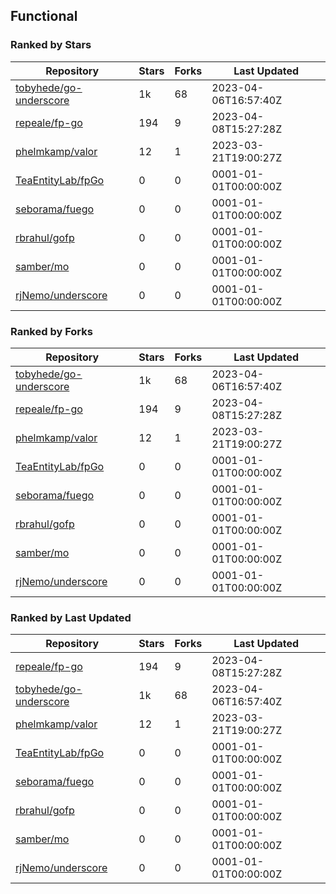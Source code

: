 ## Functional

### Ranked by Stars

| Repository | Stars | Forks | Last Updated |
|------------|-------|-------|--------------|
| [tobyhede/go-underscore](https://github.com/tobyhede/go-underscore) | 1k | 68 | 2023-04-06T16:57:40Z |
| [repeale/fp-go](https://github.com/repeale/fp-go) | 194 | 9 | 2023-04-08T15:27:28Z |
| [phelmkamp/valor](https://github.com/phelmkamp/valor) | 12 | 1 | 2023-03-21T19:00:27Z |
| [TeaEntityLab/fpGo](https://github.com/TeaEntityLab/fpGo) | 0 | 0 | 0001-01-01T00:00:00Z |
| [seborama/fuego](https://github.com/seborama/fuego) | 0 | 0 | 0001-01-01T00:00:00Z |
| [rbrahul/gofp](https://github.com/rbrahul/gofp) | 0 | 0 | 0001-01-01T00:00:00Z |
| [samber/mo](https://github.com/samber/mo) | 0 | 0 | 0001-01-01T00:00:00Z |
| [rjNemo/underscore](https://github.com/rjNemo/underscore) | 0 | 0 | 0001-01-01T00:00:00Z |

### Ranked by Forks

| Repository | Stars | Forks | Last Updated |
|------------|-------|-------|--------------|
| [tobyhede/go-underscore](https://github.com/tobyhede/go-underscore) | 1k | 68 | 2023-04-06T16:57:40Z |
| [repeale/fp-go](https://github.com/repeale/fp-go) | 194 | 9 | 2023-04-08T15:27:28Z |
| [phelmkamp/valor](https://github.com/phelmkamp/valor) | 12 | 1 | 2023-03-21T19:00:27Z |
| [TeaEntityLab/fpGo](https://github.com/TeaEntityLab/fpGo) | 0 | 0 | 0001-01-01T00:00:00Z |
| [seborama/fuego](https://github.com/seborama/fuego) | 0 | 0 | 0001-01-01T00:00:00Z |
| [rbrahul/gofp](https://github.com/rbrahul/gofp) | 0 | 0 | 0001-01-01T00:00:00Z |
| [samber/mo](https://github.com/samber/mo) | 0 | 0 | 0001-01-01T00:00:00Z |
| [rjNemo/underscore](https://github.com/rjNemo/underscore) | 0 | 0 | 0001-01-01T00:00:00Z |

### Ranked by Last Updated

| Repository | Stars | Forks | Last Updated |
|------------|-------|-------|--------------|
| [repeale/fp-go](https://github.com/repeale/fp-go) | 194 | 9 | 2023-04-08T15:27:28Z |
| [tobyhede/go-underscore](https://github.com/tobyhede/go-underscore) | 1k | 68 | 2023-04-06T16:57:40Z |
| [phelmkamp/valor](https://github.com/phelmkamp/valor) | 12 | 1 | 2023-03-21T19:00:27Z |
| [TeaEntityLab/fpGo](https://github.com/TeaEntityLab/fpGo) | 0 | 0 | 0001-01-01T00:00:00Z |
| [seborama/fuego](https://github.com/seborama/fuego) | 0 | 0 | 0001-01-01T00:00:00Z |
| [rbrahul/gofp](https://github.com/rbrahul/gofp) | 0 | 0 | 0001-01-01T00:00:00Z |
| [samber/mo](https://github.com/samber/mo) | 0 | 0 | 0001-01-01T00:00:00Z |
| [rjNemo/underscore](https://github.com/rjNemo/underscore) | 0 | 0 | 0001-01-01T00:00:00Z |

